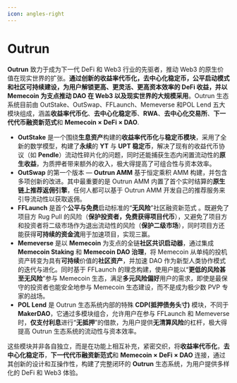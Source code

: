 ```yaml
---
icon: angles-right
---
```


# Outrun

**Outrun** 致力于成为下一代 DeFi 和 Web3 行业的先驱者，推动 Web3 的原生价值在现实世界的扩张。**通过创新的收益率代币化，去中心化稳定币，公平启动模式和社区可持续建设，为用户解锁更高、更灵活、更高资本效率的 DeFi 收益，并以 Memecoin 为支点推动 DAO 在 Web3 以及现实世界的大规模采用**。Outrun 生态系统目前由 OutStake、OutSwap、FFLaunch、Memeverse 和POL Lend 五大模块组成，涵盖**收益率代币化**、**去中心化稳定币**、**RWA**、**去中心化交易所**、**下一代代币融资新范式**和 **Memecoin × DeFi × DAO**.

* **OutStake** 是一个围绕**生息资产**构建的**收益率代币化**与**稳定币模块**，采用了全新的数学模型，构建了**永续**的 **YT** 与 **UPT 稳定币**，解决了现有的收益代币协议（如 **Pendle**）流动性碎片化的问题，同时还能捕获生态内闲置流动性的**原生收益**，为质押者带来额外的收入，极大得提高了可组合性与资本效率。
* **OutSwap** 的第一个版本 — **Outrun AMM** 基于恒定乘积 AMM 构建，并包含多项创新的改进。其中最重要的是 Outrun AMM 内置了首个实时结算的**原生链上推荐返佣引擎**，任何人都可以基于 Outrun AMM 开发自己的推荐服务来引导流动性以获取返佣。
* **FFLaunch** 是首个**公平与免费**启动标准的“**无风险**”社区融资新范式 。既避免了项目方 Rug Pull 的风险（**保护投资者，免费获得项目代币**），又避免了项目方和投资者将二级市场作为退出流动性的风险（**保护二级市场**），同时项目方还能获得**可持续的资金流**用于加速项目，实现三赢。
* **Memeverse** 是以 **Memecoin** 为支点的全链**社区共识启动器**，通过集成 **Memecoin Staking** 和 **Memecoin DAO 治理**，将 Memecoin 从单纯的投机资产转变为具有**可持续**价值的**社区资产**，并加速 DAO 作为新型人类协作模式的迭代与进化。同时基于 FFLaunch 的理念构建，使用户能以“**更低的风险甚至无风险**”参与 Memecoin 生态，满足**多元风险偏好**用户的需求，即使是最保守的投资者也能安全地参与 Memecoin 生态建设，而不是成为极少数 PVP 专家的战场。
* **POL Lend** 是 Outrun 生态系统内部的特殊 **CDP(抵押债务头寸)** 模块，不同于 **MakerDAO**，它通过多模块组合，允许用户在参与 FFLaunch 和 Memeverse 时，**仅支付利息**进行“**无抵押**”的借款，为用户提供**无清算风险**的杠杆，极大得提高 Outrun 生态系统的流动性与资本效率。

这些模块并非各自独立，而是在功能上相互补充，紧密交织，将**收益率代币化**，**去中心化稳定币**，**下一代代币融资新范式**和 **Memecoin × DeFi × DAO** 连接，通过其创新的设计和互操作性，构建了完整闭环的 **Outrun** 生态系统，为用户提供多样化的 DeFi 和 Web3 体验。
